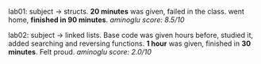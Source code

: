 lab01: 
subject -> structs.
__20 minutes__ was given, failed in the class. went home, __finished in 90 minutes__.
*aminoglu score: 8.5/10*

lab02:
subject -> linked lists.
Base code was given hours before, studied it, added searching and reversing functions.
__1 hour__ was given, finished in __30 minutes__. Felt proud.
*aminoglu score: 2.0/10*
